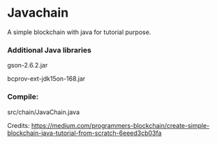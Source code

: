 # Javachain
A simple blockchain with java for tutorial purpose.

### Additional Java libraries
gson-2.6.2.jar 

bcprov-ext-jdk15on-168.jar

### Compile:
src/chain/JavaChain.java

Credits:
https://medium.com/programmers-blockchain/create-simple-blockchain-java-tutorial-from-scratch-6eeed3cb03fa
